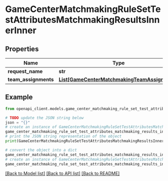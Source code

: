 # GameCenterMatchmakingRuleSetTestAttributesMatchmakingResultsInnerInner


## Properties

Name | Type | Description | Notes
------------ | ------------- | ------------- | -------------
**request_name** | **str** |  | [optional] 
**team_assignments** | [**List[GameCenterMatchmakingTeamAssignment]**](GameCenterMatchmakingTeamAssignment.md) |  | [optional] 

## Example

```python
from openapi_client.models.game_center_matchmaking_rule_set_test_attributes_matchmaking_results_inner_inner import GameCenterMatchmakingRuleSetTestAttributesMatchmakingResultsInnerInner

# TODO update the JSON string below
json = "{}"
# create an instance of GameCenterMatchmakingRuleSetTestAttributesMatchmakingResultsInnerInner from a JSON string
game_center_matchmaking_rule_set_test_attributes_matchmaking_results_inner_inner_instance = GameCenterMatchmakingRuleSetTestAttributesMatchmakingResultsInnerInner.from_json(json)
# print the JSON string representation of the object
print(GameCenterMatchmakingRuleSetTestAttributesMatchmakingResultsInnerInner.to_json())

# convert the object into a dict
game_center_matchmaking_rule_set_test_attributes_matchmaking_results_inner_inner_dict = game_center_matchmaking_rule_set_test_attributes_matchmaking_results_inner_inner_instance.to_dict()
# create an instance of GameCenterMatchmakingRuleSetTestAttributesMatchmakingResultsInnerInner from a dict
game_center_matchmaking_rule_set_test_attributes_matchmaking_results_inner_inner_from_dict = GameCenterMatchmakingRuleSetTestAttributesMatchmakingResultsInnerInner.from_dict(game_center_matchmaking_rule_set_test_attributes_matchmaking_results_inner_inner_dict)
```
[[Back to Model list]](../README.md#documentation-for-models) [[Back to API list]](../README.md#documentation-for-api-endpoints) [[Back to README]](../README.md)



